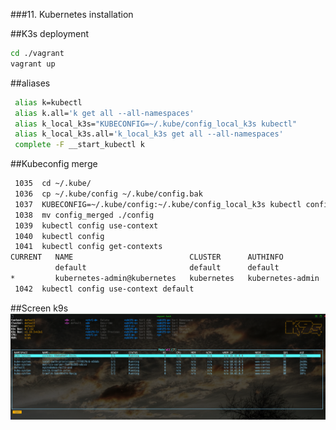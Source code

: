 ###11. Kubernetes installation

##K3s deployment
```bash
cd ./vagrant
vagrant up
```

##aliases
```bash
 alias k=kubectl
 alias k.all='k get all --all-namespaces'
 alias k_local_k3s="KUBECONFIG=~/.kube/config_local_k3s kubectl"
 alias k_local_k3s.all='k_local_k3s get all --all-namespaces'
 complete -F __start_kubectl k
```

##Kubeconfig merge
```bash
 1035  cd ~/.kube/
 1036  cp ~/.kube/config ~/.kube/config.bak 
 1037  KUBECONFIG=~/.kube/config:~/.kube/config_local_k3s kubectl config view --flatten > ./config_merged
 1038  mv config_merged ./config
 1039  kubectl config use-context
 1040  kubectl config 
 1041  kubectl config get-contexts 
CURRENT   NAME                          CLUSTER      AUTHINFO           NAMESPACE
          default                       default      default            
*         kubernetes-admin@kubernetes   kubernetes   kubernetes-admin 
 1042  kubectl config use-context default
```
##Screen k9s
![k9s Screen](Screenshot_20220526_175132.png)
